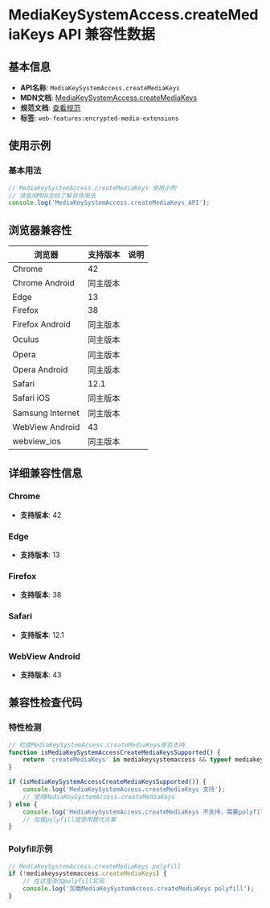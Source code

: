 # MediaKeySystemAccess.createMediaKeys API 兼容性数据

## 基本信息

- **API名称**: `MediaKeySystemAccess.createMediaKeys`
- **MDN文档**: [MediaKeySystemAccess.createMediaKeys](https://developer.mozilla.org/docs/Web/API/MediaKeySystemAccess/createMediaKeys)
- **规范文档**: [查看规范](https://w3c.github.io/encrypted-media/#dom-mediakeysystemaccess-createmediakeys)
- **标签**: `web-features:encrypted-media-extensions`

## 使用示例

### 基本用法

```javascript
// MediaKeySystemAccess.createMediaKeys 使用示例
// 请查阅MDN文档了解具体用法
console.log('MediaKeySystemAccess.createMediaKeys API');
```

## 浏览器兼容性

| 浏览器 | 支持版本 | 说明 |
|--------|----------|------|
| Chrome | 42 |  |
| Chrome Android | 同主版本 |  |
| Edge | 13 |  |
| Firefox | 38 |  |
| Firefox Android | 同主版本 |  |
| Oculus | 同主版本 |  |
| Opera | 同主版本 |  |
| Opera Android | 同主版本 |  |
| Safari | 12.1 |  |
| Safari iOS | 同主版本 |  |
| Samsung Internet | 同主版本 |  |
| WebView Android | 43 |  |
| webview_ios | 同主版本 |  |

## 详细兼容性信息

### Chrome

- **支持版本**: 42

### Edge

- **支持版本**: 13

### Firefox

- **支持版本**: 38

### Safari

- **支持版本**: 12.1

### WebView Android

- **支持版本**: 43

## 兼容性检查代码

### 特性检测

```javascript
// 检查MediaKeySystemAccess.createMediaKeys是否支持
function isMediaKeySystemAccessCreateMediaKeysSupported() {
    return 'createMediaKeys' in mediakeysystemaccess && typeof mediakeysystemaccess.createMediaKeys === 'function';
}

if (isMediaKeySystemAccessCreateMediaKeysSupported()) {
    console.log('MediaKeySystemAccess.createMediaKeys 支持');
    // 使用MediaKeySystemAccess.createMediaKeys
} else {
    console.log('MediaKeySystemAccess.createMediaKeys 不支持，需要polyfill');
    // 加载polyfill或使用替代方案
}
```

### Polyfill示例

```javascript
// MediaKeySystemAccess.createMediaKeys polyfill
if (!mediakeysystemaccess.createMediaKeys) {
    // 在这里添加polyfill实现
    console.log('加载MediaKeySystemAccess.createMediaKeys polyfill');
}
```

